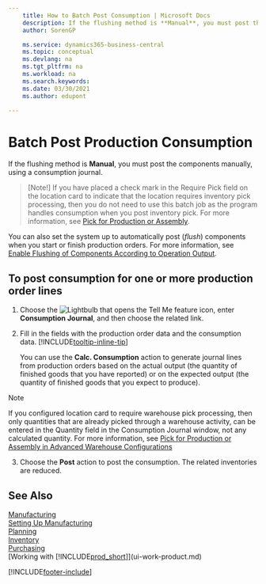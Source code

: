 ```yaml
---
    title: How to Batch Post Consumption | Microsoft Docs
    description: If the flushing method is **Manual**, you must post the components manually, using a consumption journal.
    author: SorenGP

    ms.service: dynamics365-business-central
    ms.topic: conceptual
    ms.devlang: na
    ms.tgt_pltfrm: na
    ms.workload: na
    ms.search.keywords:
    ms.date: 03/30/2021
    ms.author: edupont

---
```

# Batch Post Production Consumption
If the flushing method is **Manual**, you must post the components manually, using a consumption journal.
>[Note!] If you have placed a check mark in the Require Pick field on the location card to indicate that the location requires inventory pick processing, then you do not need to use this batch job as the program handles consumption when you post inventory pick. For more information, see [Pick for Production or Assembly](warehouse-how-to-pick-for-production.md#to-pick-components-in-basic-warehouse-configurations). 

You can also set the system up to automatically post (*flush*) components when you start or finish production orders. For more information, see [Enable Flushing of Components According to Operation Output](production-how-to-flush-components-according-to-operation-output.md).

## To post consumption for one or more production order lines  
1.  Choose the ![Lightbulb that opens the Tell Me feature](media/ui-search/search_small.png "Tell me what you want to do") icon, enter **Consumption Journal**, and then choose the related link.  
2.  Fill in the fields with the production order data and the consumption data. [!INCLUDE[tooltip-inline-tip](includes/tooltip-inline-tip_md.md)]  

    You can use the **Calc. Consumption** action to generate journal lines from production orders based on the actual output (the quantity of finished goods that you have reported) or on the expected output (the quantity of finished goods that you expect to produce).
> [!NOTE]
> If you configured location card to require warehouse pick processing, then only quantities that are already picked through a warehouse activity, can be entered in the Quantity field in the Consumption Journal window, not any calculated quantity. For more information, see [Pick for Production or Assembly in Advanced Warehouse Configurations](warehouse-how-to-pick-for-internal-operations-in-advanced-warehousing.md)

3.  Choose the **Post** action to post the consumption. The related inventories are reduced.



## See Also  
[Manufacturing](production-manage-manufacturing.md)    
[Setting Up Manufacturing](production-configure-production-processes.md)  
[Planning](production-planning.md)      
[Inventory](inventory-manage-inventory.md)  
[Purchasing](purchasing-manage-purchasing.md)  
[Working with [!INCLUDE[prod_short](includes/prod_short.md)]](ui-work-product.md)


[!INCLUDE[footer-include](includes/footer-banner.md)]
